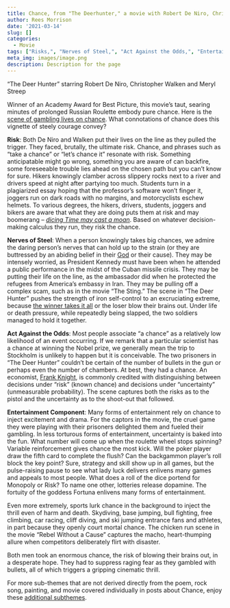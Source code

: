 ```yaml
---
title: Chance, from "The Deerhunter," a movie with Robert De Niro, Christopher Walken and Meryl Streep
author: Rees Morrison
date: '2021-03-14'
slug: []
categories:
  - Movie
tags: ["Risks,", "Nerves of Steel,", "Act Against the Odds,", "Entertainment Component",]
meta_img: images/image.png
description: Description for the page
---
```


“The Deer Hunter” starring Robert De Niro, Christopher Walken and Meryl Streep

Winner of an Academy Award for Best Picture, this movie’s taut, searing minutes of prolonged Russian Roulette embody pure chance.   Here is the [scene of gambling lives on chance]( https://www.youtube.com/watch?v=aCW9NsrV6VM).  What connotations of chance does this vignette of steely courage convey?

<!--more-->

**Risk**:   Both De Niro and Walken put their lives on the line as they pulled the trigger.  They faced, brutally, the ultimate risk.  Chance, and phrases such as “take a chance” or “let’s chance it” resonate with risk.  Something anticipatable might go wrong, something you are aware of can backfire, some foreseeable trouble lies ahead on the chosen path but you can’t know for sure.  Hikers knowingly clamber across slippery rocks next to a river and drivers speed at night after partying too much.  Students turn in a plagiarized essay hoping that the professor’s software won’t finger it, joggers run on dark roads with no margins, and motorcyclists eschew helmets.  To various degrees, the hikers, drivers, students, joggers and bikers are aware that what they are doing puts them at risk and may boomerang – [*dicing Time may cast a moan*](https://themesfromart.com/blog/2021-03-14-chancehap/chancehap/).   Based on whatever decision-making calculus they run, they risk the chance.


**Nerves of Steel**:   When a person knowingly takes big chances, we admire the daring person’s nerves that can hold up to the strain (or they are buttressed by an abiding belief in their [God](https://themesfromart.com/blog/2021-03-14-chancechurch/chancechurch/) or their cause).  They may be intensely worried, as President Kennedy must have been when he attended a public performance in the midst of the Cuban missile crisis.  They may be putting their life on the line, as the ambassador did when he protected the refugees from America’s embassy in Iran.  They may be pulling off a complex scam, such as in the movie “The Sting.”   The scene in “The Deer Hunter” pushes the strength of iron self-control to an excruciating extreme, because [the winner takes it all](https://themesfromart.com/blog/2021-03-14-chancewinner/chancewinner/) or the loser blow their brains out.  Under life or death pressure, while repeatedly being slapped, the two soldiers managed to hold it together.

**Act Against the Odds**:  Most people associate “a chance” as a relatively low likelihood of an event occurring.  If we remark that a particular scientist has a chance at winning the Nobel prize, we generally mean the trip to Stockholm is unlikely to happen but it is conceivable.   The two prisoners in “The Deer Hunter” couldn’t be certain of the number of bullets in the gun or perhaps even the number of chambers.   At best, they had a chance.  An economist, [Frank Knight](http://journal.sjdm.org/10/10625a/jdm10625a.pdf), is commonly credited with distinguishing between decisions under “risk” (known chance) and decisions under “uncertainty” (unmeasurable probability).   The scene captures both the risks as to the pistol and the uncertainty as to the shoot-out that followed.

**Entertainment Component**:  Many forms of entertainment rely on chance to inject excitement and drama.  For the captors in the movie, the cruel game they were playing with their prisoners delighted them and fueled their gambling.   In less torturous forms of entertainment, uncertainty is baked into the fun.  What number will come up when the roulette wheel stops spinning?   Variable reinforcement gives chance the most kick.  Will the poker player draw the fifth card to complete the flush?  Can the backgammon player’s roll block the key point?   Sure, strategy and skill show up in all games, but the pulse-raising pause to see what lady luck delivers enlivens many games and appeals to most people.  What does a roll of the dice portend for Monopoly or Risk?   To name one other, lotteries release dopamine.  The fortuity of the goddess Fortuna enlivens many forms of entertainment.  

Even more extremely, sports lurk chance in the background to inject the thrill even of harm and death.  Skydiving, base jumping, bull fighting, free climbing, car racing, cliff diving, and ski jumping entrance fans and athletes, in part because they openly court mortal chance.  The chicken run scene in the movie “Rebel Without a Cause” captures the macho, heart-thumping allure when competitors deliberately flirt with disaster.


Both men took an enormous chance, the risk of blowing their brains out, in a desperate hope.  They had to suppress raging fear as they gambled with bullets, all of which triggers a gripping cinematic thrill. 

For more sub-themes that are not derived directly from the poem, rock song, painting, and movie covered individually in posts about Chance, enjoy these [additional subthemes](https://themesfromart.com/blog/2021-03-14-chanceadditional/chanceaddl/).
